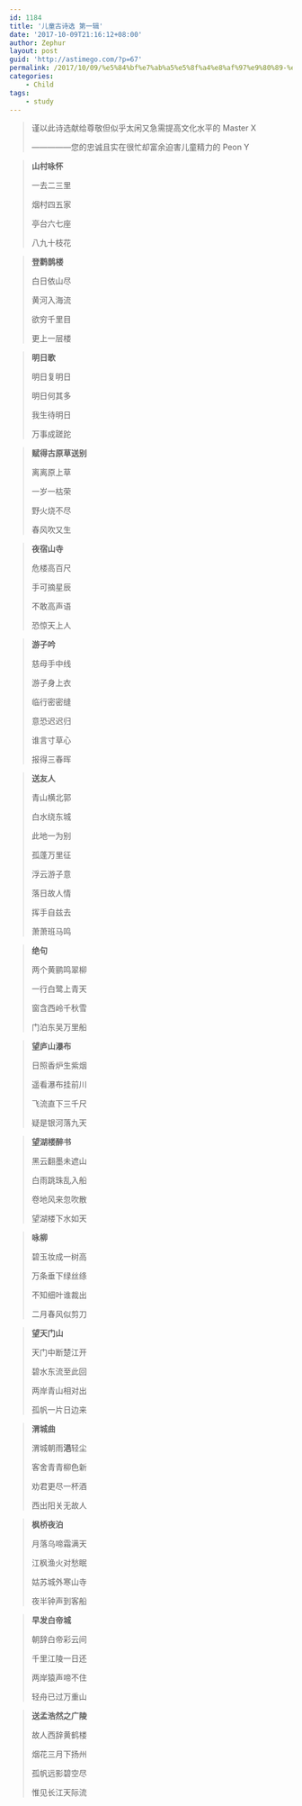 ```yaml
---
id: 1184
title: '儿童古诗选 第一辑'
date: '2017-10-09T21:16:12+08:00'
author: Zephur
layout: post
guid: 'http://astimego.com/?p=67'
permalink: /2017/10/09/%e5%84%bf%e7%ab%a5%e5%8f%a4%e8%af%97%e9%80%89-%e7%ac%ac%e4%b8%80%e8%be%91/
categories:
    - Child
tags:
    - study
---
```


> 谨以此诗选献给尊敬但似乎太闲又急需提高文化水平的 Master X
> 
> —————您的忠诚且实在很忙却富余迫害儿童精力的 Peon Y

> **山村咏怀**
> 
> 一去二三里
> 
> 烟村四五家
> 
> 亭台六七座
> 
> 八九十枝花

> **登鹳鹊楼**
> 
> 白日依山尽
> 
> 黄河入海流
> 
> 欲穷千里目
> 
> 更上一层楼

> **明日歌**
> 
> 明日复明日
> 
> 明日何其多
> 
> 我生待明日
> 
> 万事成蹉跎

> **赋得古原草送别**
> 
> 离离原上草
> 
> 一岁一枯荣
> 
> 野火烧不尽
> 
> 春风吹又生

> **夜宿山寺**
> 
> 危楼高百尺
> 
> 手可摘星辰
> 
> 不敢高声语
> 
> 恐惊天上人

> **游子吟**
> 
> 慈母手中线
> 
> 游子身上衣
> 
> 临行密密缝
> 
> 意恐迟迟归
> 
> 谁言寸草心
> 
> 报得三春晖

> **送友人**
> 
> 青山横北郭
> 
> 白水绕东城
> 
> 此地一为别
> 
> 孤蓬万里征
> 
> 浮云游子意
> 
> 落日故人情
> 
> 挥手自兹去
> 
> 萧萧班马鸣

> **绝句**
> 
> 两个黄鹂鸣翠柳
> 
> 一行白鹭上青天
> 
> 窗含西岭千秋雪
> 
> 门泊东吴万里船

> **望庐山瀑布**
> 
> 日照香炉生紫烟
> 
> 遥看瀑布挂前川
> 
> 飞流直下三千尺
> 
> 疑是银河落九天

> **望湖楼醉书**
> 
> 黑云翻墨未遮山
> 
> 白雨跳珠乱入船
> 
> 卷地风来忽吹散
> 
> 望湖楼下水如天

> **咏柳**
> 
> 碧玉妆成一树高
> 
> 万条垂下绿丝绦
> 
> 不知细叶谁裁出
> 
> 二月春风似剪刀

> **望天门山**
> 
> 天门中断楚江开
> 
> 碧水东流至此回
> 
> 两岸青山相对出
> 
> 孤帆一片日边来

> **渭城曲**
> 
> 渭城朝雨**浥**轻尘
> 
> 客舍青青柳色新
> 
> 劝君更尽一杯酒
> 
> 西出阳关无故人

> **枫桥夜泊**
> 
> 月落乌啼霜满天
> 
> 江枫渔火对愁眠
> 
> 姑苏城外寒山寺
> 
> 夜半钟声到客船

> **早发白帝城**
> 
> 朝辞白帝彩云间
> 
> 千里江陵一日还
> 
> 两岸猿声啼不住
> 
> 轻舟已过万重山

> **送孟浩然之广陵**
> 
> 故人西辞黄鹤楼
> 
> 烟花三月下扬州
> 
> 孤帆远影碧空尽
> 
> 惟见长江天际流